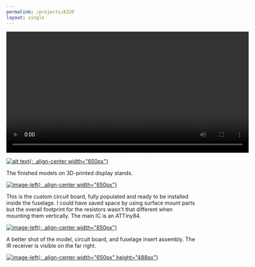 ```yaml
---
permalink: /projects/A320
layout: single
---
```


<video src="https://media.darkwire.com/a320_1440b.mp4" width="640" autoplay loop></video>

[![alt text](https://media.darkwire.com/IMG_3107.JPG){: .align-center width="650px"}](https://media.darkwire.com/IMG_3107.JPG)

The finished models on 3D-printed display stands.


[![image-left](https://media.darkwire.com/IMG_3074.JPG){: .align-center width="650px"}](https://media.darkwire.com/IMG_3074.JPG)

This is the custom circuit board, fully populated and ready to be installed inside the fuselage. I could have saved space by using surface mount parts but the overall footprint for the resistors wasn't that different when mounting them vertically. The main IC is an ATTiny84.


[![image-left](https://media.darkwire.com/IMG_3075.JPG){: .align-center width="650px"}](https://media.darkwire.com/IMG_3075.JPG)

A better shot of the model, circuit board, and fuselage insert assembly. The IR receiver is visible on the far right.


[![image-left](https://media.darkwire.com/IMG_2536.JPG){: .align-center width="650px" height="488px"}](https://media.darkwire.com/IMG_2536.JPG)
